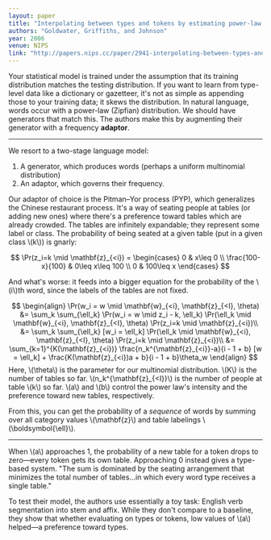 ```yaml
---
layout: paper
title: "Interpolating between types and tokens by estimating power-law generators"
authors: "Goldwater, Griffiths, and Johnson"
year: 2006
venue: NIPS
link: "http://papers.nips.cc/paper/2941-interpolating-between-types-and-tokens-by-estimating-power-law-generators.pdf"
---
```


Your statistical model is trained under the assumption that its training distribution matches the testing distribution. If you want to learn from type-level data like a dictionary or gazetteer, it's not as simple as appending those to your training data; it skews the distribution. In natural language, words occur with a power-law (Zipfian) distribution. We should have generators that match this. The authors make this by augmenting their generator with a frequency **adaptor**.

<!--more-->

---

We resort to a two-stage language model:

1. A generator, which produces words (perhaps a uniform multinomial distribution)
2. An adaptor, which governs their frequency.

Our adaptor of choice is the Pitman–Yor process (PYP), which generalizes the Chinese restaurant process. It's a way of seating people at tables (or adding new ones) where there's a preference toward tables which are already crowded. The tables are infinitely expandable; they represent some label or class. The probability of being seated at a given table (put in a given class \\(k\\)) is gnarly:

$$
\Pr(z_i=k \mid \mathbf{z}_{<i}) = 
\begin{cases} 
      0 & x\leq 0 \\
      \frac{100-x}{100} & 0\leq x\leq 100 \\
      0 & 100\leq x 
   \end{cases}
$$

And what's worse: it feeds into a bigger equation for the probability of the \\(i\\)th word, since the labels of the tables are not fixed.

$$
\begin{align}
\Pr(w_i = w \mid \mathbf{w}_{<i}, \mathbf{z}_{<I}, \theta)
 &= \sum_k \sum_{\ell_k} \Pr(w_i = w \mid z_i - k, \ell_k) \Pr(\ell_k \mid \mathbf{w}_{<i}, \mathbf{z}_{<I}, \theta) \Pr(z_i=k \mid \mathbf{z}_{<i})\\
  &= \sum_k \sum_{\ell_k} [w_i =  \ell_k] \Pr(\ell_k \mid \mathbf{w}_{<i}, \mathbf{z}_{<I}, \theta) \Pr(z_i=k \mid \mathbf{z}_{<i})\\
&= \sum_{k=1}^{K(\mathbf{z}_{<i})} \frac{n_k^{\mathbf{z}_{<i}}-a}{i - 1 + b} [w = \ell_k] + \frac{K(\mathbf{z}_{<i})a + b}{i - 1 + b}\theta_w
\end{align}
$$
Here, \\(\theta\\) is the parameter for our multinomial distribution. \\(K\\) is the number of tables so far. \\(n_k^{\mathbf{z}_{<I}}\\) is the number of people at table \\(k\\) so far. \\(a\\) and \\(b\\) control the power law's intensity and the preference toward new tables, respectively.

From this, you can get the probability of a *sequence* of words by summing over all category values \\(\mathbf{z}\\) and table labelings \\(\boldsymbol{\ell}\\).

---

When \\(a\\) approaches 1, the probability of a new table for a token drops to zero—every token gets its own table. Approaching 0 instead gives a type-based system. "The sum is dominated by the seating arrangement that minimizes the total number of tables...in which every word type receives a single table."

To test their model, the authors use essentially a toy task: English verb segmentation into stem and affix. While they don't compare to a baseline, they show that whether evaluating on types or tokens, low values of \\(a\\) helped—a preference toward types.
